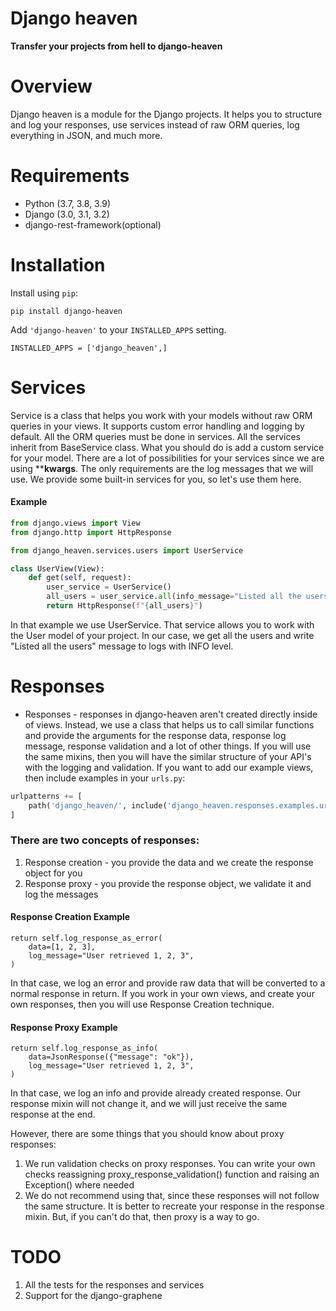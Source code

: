 # Django heaven

**Transfer your projects from hell to django-heaven**

# Overview

Django heaven is a module for the Django projects. It helps you
to structure and log your responses, use services instead of raw ORM queries,
log everything in JSON, and much more.

# Requirements

* Python (3.7, 3.8, 3.9)
* Django (3.0, 3.1, 3.2)
* django-rest-framework(optional)

# Installation

Install using `pip`:

    pip install django-heaven

Add `'django-heaven'` to your `INSTALLED_APPS` setting.

    INSTALLED_APPS = ['django_heaven',]

# Services
Service is a class that helps you work with your models without
raw ORM queries in your views. It supports custom error handling and logging by default.
All the ORM queries must be done in services. All the services inherit from BaseService class.
What you should do is add a custom service for your model. There are a lot of possibilities for your
services since we are using ****kwargs**. The only requirements are the log messages that we will use.
We provide some built-in services for you, so let's use them here.

#### Example

```python
from django.views import View
from django.http import HttpResponse

from django_heaven.services.users import UserService

class UserView(View):
    def get(self, request):
        user_service = UserService()
        all_users = user_service.all(info_message="Listed all the users")
        return HttpResponse(f"{all_users}")
```
In that example we use UserService. That service allows you to work with the 
User model of your project. In our case, we get all the users and write "Listed all the users"
message to logs with INFO level.

# Responses 
* Responses - responses in django-heaven aren't created directly inside of views.
Instead, we use a class that helps us to call similar functions and provide the arguments 
for the response data, response log message, response validation and a lot of other things.
If you will use the same mixins, then you will have the similar structure of your API's with the logging 
and validation. If you want to add our example views, then include
examples in your `urls.py`:

```python
urlpatterns += [
    path('django_heaven/', include('django_heaven.responses.examples.urls')),
]
```

### There are two concepts of responses:
1) Response creation - you provide the data and we create the response object for you
2) Response proxy - you provide the response object, we validate it and log the messages

#### Response Creation Example
    return self.log_response_as_error(
        data=[1, 2, 3],
        log_message="User retrieved 1, 2, 3",
    )

In that case, we log an error and provide raw data that will
be converted to a normal response in return. If you work in your own views, and create your own responses, 
then you will use Response Creation technique.


#### Response Proxy Example
    return self.log_response_as_info(
        data=JsonResponse({"message": "ok"}),
        log_message="User retrieved 1, 2, 3",
    )

In that case, we log an info and provide already created response. Our response mixin
will not change it, and we will just receive the same response at the end.

However, there are some things that you should know about proxy responses:
1) We run validation checks on proxy responses. You can write your own checks reassigning proxy_response_validation()
function and raising an Exception() where needed
2) We do not recommend using that, since these responses will not follow the same structure. It is better to recreate your 
response in the response mixin. But, if you can't do that, then proxy is a way to go.


# TODO
1) All the tests for the responses and services
2) Support for the django-graphene
